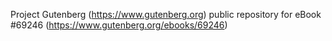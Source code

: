Project Gutenberg (https://www.gutenberg.org) public repository for
eBook #69246 (https://www.gutenberg.org/ebooks/69246)
